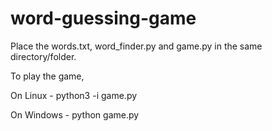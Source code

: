 # word-guessing-game

Place the words.txt, word_finder.py and game.py in the same directory/folder.

To play the game,

On Linux - python3 -i game.py

On Windows - python game.py
